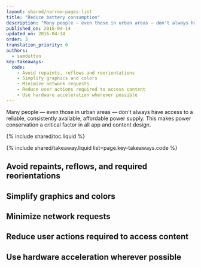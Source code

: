 ```yaml
---
layout: shared/narrow-pages-list
title: "Reduce battery consumption"
description: "Many people — even those in urban areas — don't always have access to a reliable, consistently available, affordable power supply. This makes power conservation a critical factor in all app and content design."
published_on: 2016-04-14
updated_on: 2016-04-14
order: 3
translation_priority: 0
authors:
  - samdutton
key-takeaways:
  code:
    - Avoid repaints, reflows and reorientations
    - Simplify graphics and colors
    - Minimize network requests
    - Reduce user actions required to access content
    - Use hardware acceleration wherever possible
---
```


<p class="intro">Many people — even those in urban areas — don't always have access to a reliable, consistently available, affordable power supply. This makes power conservation a critical factor in all app and content design.</p>

{% include shared/toc.liquid %}

{% include shared/takeaway.liquid list=page.key-takeaways.code %}

## Avoid repaints, reflows, and required reorientations

## Simplify graphics and colors

## Minimize network requests

## Reduce user actions required to access content

## Use hardware acceleration wherever possible
